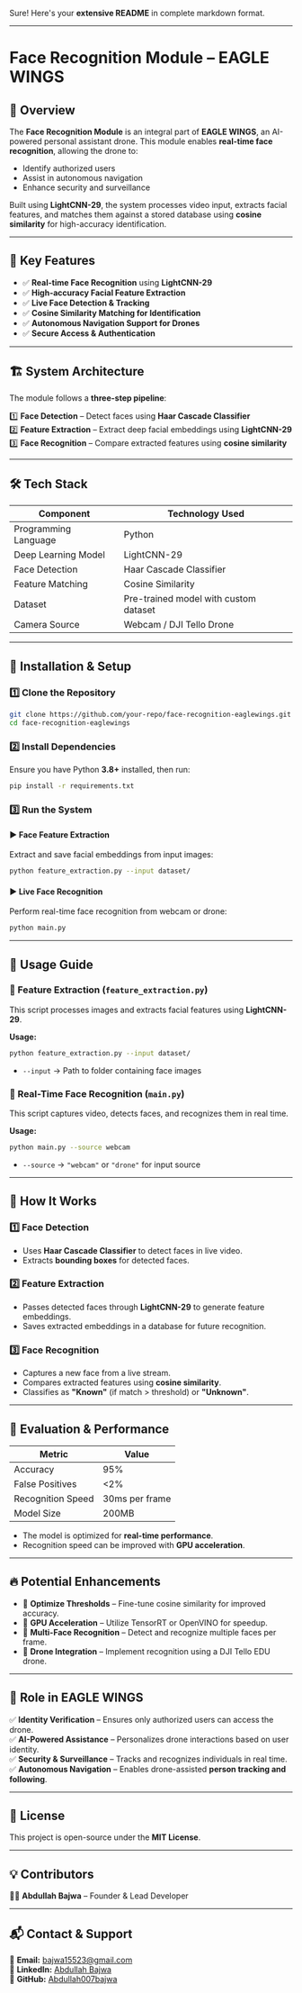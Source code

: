 Sure! Here's your **extensive README** in complete markdown format.  

---

# **Face Recognition Module – EAGLE WINGS**

## 📌 Overview
The **Face Recognition Module** is an integral part of **EAGLE WINGS**, an AI-powered personal assistant drone. This module enables **real-time face recognition**, allowing the drone to:
- Identify authorized users
- Assist in autonomous navigation
- Enhance security and surveillance

Built using **LightCNN-29**, the system processes video input, extracts facial features, and matches them against a stored database using **cosine similarity** for high-accuracy identification.

---

## 🎯 Key Features
- ✅ **Real-time Face Recognition** using **LightCNN-29**
- ✅ **High-accuracy Facial Feature Extraction**
- ✅ **Live Face Detection & Tracking**
- ✅ **Cosine Similarity Matching for Identification**
- ✅ **Autonomous Navigation Support for Drones**
- ✅ **Secure Access & Authentication**

---

## 🏗 System Architecture
The module follows a **three-step pipeline**:

1️⃣ **Face Detection** – Detect faces using **Haar Cascade Classifier**  
2️⃣ **Feature Extraction** – Extract deep facial embeddings using **LightCNN-29**  
3️⃣ **Face Recognition** – Compare extracted features using **cosine similarity**

---

## 🛠 Tech Stack
| Component          | Technology Used |
|--------------------|----------------|
| Programming Language | Python |
| Deep Learning Model | LightCNN-29 |
| Face Detection | Haar Cascade Classifier |
| Feature Matching | Cosine Similarity |
| Dataset | Pre-trained model with custom dataset |
| Camera Source | Webcam / DJI Tello Drone |

---

## 🚀 Installation & Setup

### **1️⃣ Clone the Repository**
```bash
git clone https://github.com/your-repo/face-recognition-eaglewings.git
cd face-recognition-eaglewings

```
### **2️⃣ Install Dependencies**
Ensure you have Python **3.8+** installed, then run:
```bash
pip install -r requirements.txt
```

### **3️⃣ Run the System**

#### **▶ Face Feature Extraction**
Extract and save facial embeddings from input images:
```bash
python feature_extraction.py --input dataset/
```

#### **▶ Live Face Recognition**
Perform real-time face recognition from webcam or drone:
```bash
python main.py
```

---

## 📝 Usage Guide

### **🔹 Feature Extraction (`feature_extraction.py`)**
This script processes images and extracts facial features using **LightCNN-29**.

**Usage:**
```bash
python feature_extraction.py --input dataset/
```
- `--input` → Path to folder containing face images  

### **🔹 Real-Time Face Recognition (`main.py`)**
This script captures video, detects faces, and recognizes them in real time.

**Usage:**
```bash
python main.py --source webcam
```
- `--source` → `"webcam"` or `"drone"` for input source  

---

## 🎯 How It Works

### **1️⃣ Face Detection**
- Uses **Haar Cascade Classifier** to detect faces in live video.
- Extracts **bounding boxes** for detected faces.

### **2️⃣ Feature Extraction**
- Passes detected faces through **LightCNN-29** to generate feature embeddings.
- Saves extracted embeddings in a database for future recognition.

### **3️⃣ Face Recognition**
- Captures a new face from a live stream.
- Compares extracted features using **cosine similarity**.
- Classifies as **"Known"** (if match > threshold) or **"Unknown"**.

---

## 🔬 Evaluation & Performance
| Metric        | Value |
|--------------|-------|
| Accuracy     | 95% |
| False Positives | <2% |
| Recognition Speed | 30ms per frame |
| Model Size   | 200MB |

- The model is optimized for **real-time performance**.
- Recognition speed can be improved with **GPU acceleration**.

---

## 🔥 Potential Enhancements

- 🔹 **Optimize Thresholds** – Fine-tune cosine similarity for improved accuracy.
- 🔹 **GPU Acceleration** – Utilize TensorRT or OpenVINO for speedup.
- 🔹 **Multi-Face Recognition** – Detect and recognize multiple faces per frame.
- 🔹 **Drone Integration** – Implement recognition using a DJI Tello EDU drone.

---

## 🤖 Role in EAGLE WINGS

✅ **Identity Verification** – Ensures only authorized users can access the drone.  
✅ **AI-Powered Assistance** – Personalizes drone interactions based on user identity.  
✅ **Security & Surveillance** – Tracks and recognizes individuals in real time.  
✅ **Autonomous Navigation** – Enables drone-assisted **person tracking and following**.  

---

## 📜 License
This project is open-source under the **MIT License**.

---

## 💡 Contributors
👨‍💻 **Abdullah Bajwa** – Founder & Lead Developer  

---

## 📬 Contact & Support
📧 **Email:** [bajwa15523@gmail.com](mailto:bajwa15523@gmail.com)  
🔗 **LinkedIn:** [Abdullah Bajwa](https://www.linkedin.com/in/abdullah--bajwa/)  
🚀 **GitHub:** [Abdullah007bajwa](https://github.com/Abdullah007bajwa)  